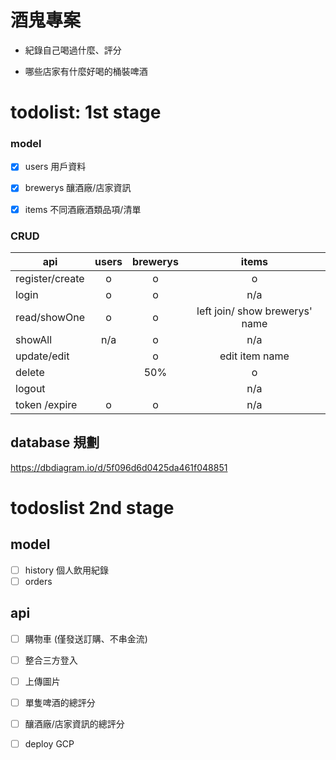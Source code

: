 # 酒鬼專案

- 紀錄自己喝過什麼、評分

- 哪些店家有什麼好喝的桶裝啤酒






# todolist: 1st stage

### model 
- [x] users 用戶資料 
- [x] brewerys 釀酒廠/店家資訊
- [x] items 不同酒廠酒類品項/清單




### CRUD 

| api  | users  |brewerys   |   items|
|---------|:---:|:---:|:---:|
| register/create |  o  | o |  o  | 
| login      |  o  |  o | n/a  |
| read/showOne  |  o  |  o    |   left join/ show brewerys' name  | 
| showAll  |  n/a  |   o  |  n/a  | 
| update/edit  |   |  o  |  edit item name   | 
| delete  |   |  50%  |   o   | 
| logout  |   |    |    n/a  | 
| token /expire  |  o |   o  |  n/a     | 






## database 規劃
https://dbdiagram.io/d/5f096d6d0425da461f048851



# todoslist 2nd stage
## model
- [ ] history 個人飲用紀錄
- [ ] orders

##  api
- [ ] 購物車 (僅發送訂購、不串金流)
- [ ] 整合三方登入
- [ ] 上傳圖片
- [ ] 單隻啤酒的總評分
- [ ] 釀酒廠/店家資訊的總評分
- [ ] deploy GCP 

